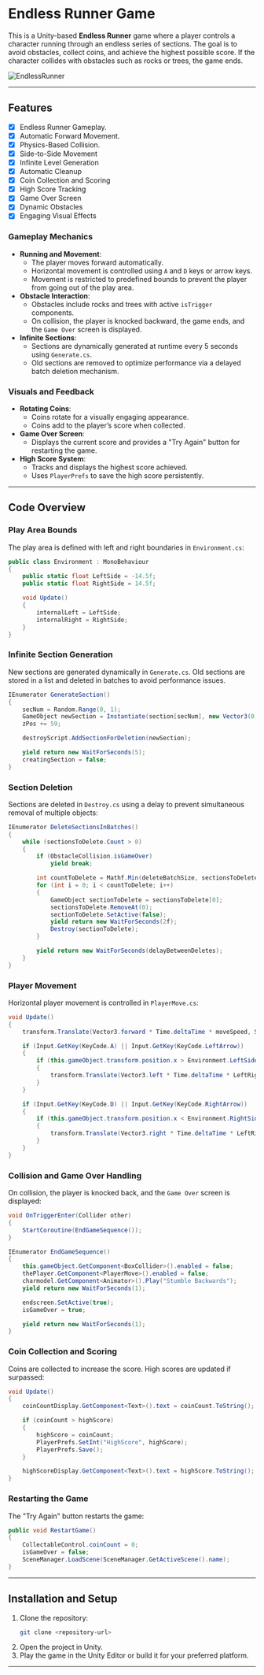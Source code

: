 
# Endless Runner Game

This is a Unity-based **Endless Runner** game where a player controls a character running through an endless series of sections. The goal is to avoid obstacles, collect coins, and achieve the highest possible score. If the character collides with obstacles such as rocks or trees, the game ends.

![EndlessRunner](https://github.com/user-attachments/assets/5d64777b-741b-49c0-ae71-8ae29cd0b8fe)

---

## Features
- [x] Endless Runner Gameplay.
- [x] Automatic Forward Movement.
- [x] Physics-Based Collision.
- [x] Side-to-Side Movement
- [x] Infinite Level Generation
- [x] Automatic Cleanup
- [x] Coin Collection and Scoring
- [x] High Score Tracking
- [x] Game Over Screen
- [x] Dynamic Obstacles
- [x] Engaging Visual Effects 
### Gameplay Mechanics
- **Running and Movement**:
  - The player moves forward automatically.
  - Horizontal movement is controlled using `A` and `D` keys or arrow keys.
  - Movement is restricted to predefined bounds to prevent the player from going out of the play area.
- **Obstacle Interaction**:
  - Obstacles include rocks and trees with active `isTrigger` components.
  - On collision, the player is knocked backward, the game ends, and the `Game Over` screen is displayed.
- **Infinite Sections**:
  - Sections are dynamically generated at runtime every 5 seconds using `Generate.cs`.
  - Old sections are removed to optimize performance via a delayed batch deletion mechanism.

### Visuals and Feedback
- **Rotating Coins**:
  - Coins rotate for a visually engaging appearance.
  - Coins add to the player’s score when collected.
- **Game Over Screen**:
  - Displays the current score and provides a "Try Again" button for restarting the game.
- **High Score System**:
  - Tracks and displays the highest score achieved.
  - Uses `PlayerPrefs` to save the high score persistently.

---

## Code Overview

### Play Area Bounds
The play area is defined with left and right boundaries in `Environment.cs`:

```csharp
public class Environment : MonoBehaviour
{
    public static float LeftSide = -14.5f;
    public static float RightSide = 14.5f;

    void Update()
    {
        internalLeft = LeftSide;
        internalRight = RightSide;
    }
}
```

### Infinite Section Generation
New sections are generated dynamically in `Generate.cs`. Old sections are stored in a list and deleted in batches to avoid performance issues.

```csharp
IEnumerator GenerateSection()
{
    secNum = Random.Range(0, 1);
    GameObject newSection = Instantiate(section[secNum], new Vector3(0, 0, zPos), Quaternion.identity);
    zPos += 59;

    destroyScript.AddSectionForDeletion(newSection);

    yield return new WaitForSeconds(5);
    creatingSection = false;
}
```

### Section Deletion
Sections are deleted in `Destroy.cs` using a delay to prevent simultaneous removal of multiple objects:

```csharp
IEnumerator DeleteSectionsInBatches()
{
    while (sectionsToDelete.Count > 0)
    {
        if (ObstacleCollision.isGameOver)
            yield break; 

        int countToDelete = Mathf.Min(deleteBatchSize, sectionsToDelete.Count);
        for (int i = 0; i < countToDelete; i++)
        {
            GameObject sectionToDelete = sectionsToDelete[0];
            sectionsToDelete.RemoveAt(0);
            sectionToDelete.SetActive(false);
            yield return new WaitForSeconds(2f);  
            Destroy(sectionToDelete); 
        }

        yield return new WaitForSeconds(delayBetweenDeletes); 
    }
}
```

### Player Movement
Horizontal player movement is controlled in `PlayerMove.cs`:

```csharp
void Update()
{
    transform.Translate(Vector3.forward * Time.deltaTime * moveSpeed, Space.World);

    if (Input.GetKey(KeyCode.A) || Input.GetKey(KeyCode.LeftArrow))
    {
        if (this.gameObject.transform.position.x > Environment.LeftSide)
        {
            transform.Translate(Vector3.left * Time.deltaTime * LeftRightSpeed);
        }
    }

    if (Input.GetKey(KeyCode.D) || Input.GetKey(KeyCode.RightArrow))
    {
        if (this.gameObject.transform.position.x < Environment.RightSide)
        {
            transform.Translate(Vector3.right * Time.deltaTime * LeftRightSpeed);
        }
    }
}
```

### Collision and Game Over Handling
On collision, the player is knocked back, and the `Game Over` screen is displayed:

```csharp
void OnTriggerEnter(Collider other)
{
    StartCoroutine(EndGameSequence());
}

IEnumerator EndGameSequence()
{
    this.gameObject.GetComponent<BoxCollider>().enabled = false;
    thePlayer.GetComponent<PlayerMove>().enabled = false;
    charmodel.GetComponent<Animator>().Play("Stumble Backwards");
    yield return new WaitForSeconds(1);

    endscreen.SetActive(true);
    isGameOver = true;

    yield return new WaitForSeconds(1);
}
```

### Coin Collection and Scoring
Coins are collected to increase the score. High scores are updated if surpassed:

```csharp
void Update()
{
    coinCountDisplay.GetComponent<Text>().text = coinCount.ToString();

    if (coinCount > highScore)
    {
        highScore = coinCount;
        PlayerPrefs.SetInt("HighScore", highScore);
        PlayerPrefs.Save();
    }

    highScoreDisplay.GetComponent<Text>().text = highScore.ToString();
}
```

### Restarting the Game
The "Try Again" button restarts the game:

```csharp
public void RestartGame()
{
    CollectableControl.coinCount = 0;
    isGameOver = false;
    SceneManager.LoadScene(SceneManager.GetActiveScene().name);
}
```

---

## Installation and Setup
1. Clone the repository:
   ```bash
   git clone <repository-url>
   ```
2. Open the project in Unity.
3. Play the game in the Unity Editor or build it for your preferred platform.

---


